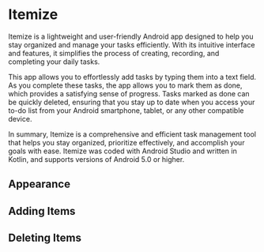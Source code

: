 # Itemize
Itemize is a lightweight and user-friendly Android app designed to help you stay organized and manage your tasks efficiently. With its intuitive interface and features, it simplifies the process of creating, recording, and completing your daily tasks.

This app allows you to effortlessly add tasks by typing them into a text field. As you complete these tasks, the app allows you to mark them as done, which provides a satisfying sense of progress. Tasks marked as done can be quickly deleted, ensuring that you stay up to date when you access your to-do list from your Android smartphone, tablet, or any other compatible device.

In summary, Itemize is a comprehensive and efficient task management tool that helps you stay organized, prioritize effectively, and accomplish your goals with ease. Itemize was coded with Android Studio and written in Kotlin, and supports versions of Android 5.0 or higher.

## Appearance

## Adding Items

## Deleting Items
